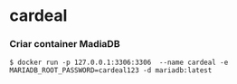 # cardeal

### Criar container MadiaDB
``` shel
$ docker run -p 127.0.0.1:3306:3306  --name cardeal -e MARIADB_ROOT_PASSWORD=cardeal123 -d mariadb:latest
``` 